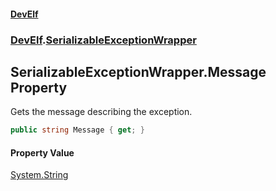 #### [DevElf](README.md 'README')
### [DevElf](DevElf.md 'DevElf').[SerializableExceptionWrapper](SerializableExceptionWrapper.md 'DevElf\.SerializableExceptionWrapper')

## SerializableExceptionWrapper\.Message Property

Gets the message describing the exception\.

```csharp
public string Message { get; }
```

#### Property Value
[System\.String](https://learn.microsoft.com/en-us/dotnet/api/system.string 'System\.String')